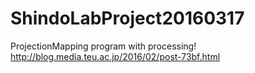 # ShindoLabProject20160317
ProjectionMapping program with processing!
http://blog.media.teu.ac.jp/2016/02/post-73bf.html
